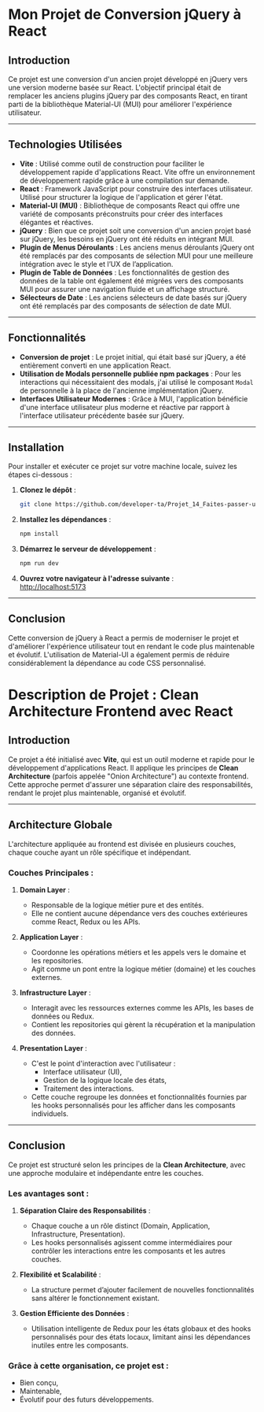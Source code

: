 
# Mon Projet de Conversion jQuery à React  

## Introduction  

Ce projet est une conversion d'un ancien projet développé en jQuery vers une version moderne basée sur React. L'objectif principal était de remplacer les anciens plugins jQuery par des composants React, en tirant parti de la bibliothèque Material-UI (MUI) pour améliorer l'expérience utilisateur.  

---

## Technologies Utilisées  

- **Vite** : Utilisé comme outil de construction pour faciliter le développement rapide d'applications React. Vite offre un environnement de développement rapide grâce à une compilation sur demande.  
- **React** : Framework JavaScript pour construire des interfaces utilisateur. Utilisé pour structurer la logique de l'application et gérer l'état.  
- **Material-UI (MUI)** : Bibliothèque de composants React qui offre une variété de composants préconstruits pour créer des interfaces élégantes et réactives.  
- **jQuery** : Bien que ce projet soit une conversion d'un ancien projet basé sur jQuery, les besoins en jQuery ont été réduits en intégrant MUI.  
- **Plugin de Menus Déroulants** : Les anciens menus déroulants jQuery ont été remplacés par des composants de sélection MUI pour une meilleure intégration avec le style et l’UX de l’application.  
- **Plugin de Table de Données** : Les fonctionnalités de gestion des données de la table ont également été migrées vers des composants MUI pour assurer une navigation fluide et un affichage structuré.  
- **Sélecteurs de Date** : Les anciens sélecteurs de date basés sur jQuery ont été remplacés par des composants de sélection de date MUI.  

---

## Fonctionnalités  

- **Conversion de projet** : Le projet initial, qui était basé sur jQuery, a été entièrement converti en une application React.  
- **Utilisation de Modals personnelle publiée npm packages** : Pour les interactions qui nécessitaient des modals, j'ai utilisé le composant `Modal` de personnelle à la place de l'ancienne implémentation jQuery.  
- **Interfaces Utilisateur Modernes** : Grâce à MUI, l'application bénéficie d'une interface utilisateur plus moderne et réactive par rapport à l'interface utilisateur précédente basée sur jQuery.  

---

## Installation  

Pour installer et exécuter ce projet sur votre machine locale, suivez les étapes ci-dessous :  

1. **Clonez le dépôt** :  
   ```bash  
   git clone https://github.com/developer-ta/Projet_14_Faites-passer-une-librairie-jQuery-vers-React-final-projet.git  
   ```

2. **Installez les dépendances** :  
   ```bash  
   npm install  
   ```

3. **Démarrez le serveur de développement** :  
   ```bash  
   npm run dev  
   ```

4. **Ouvrez votre navigateur à l'adresse suivante** :  
   [http://localhost:5173](http://localhost:5173)  

---

## Conclusion  

Cette conversion de jQuery à React a permis de moderniser le projet et d'améliorer l'expérience utilisateur tout en rendant le code plus maintenable et évolutif. L'utilisation de Material-UI a également permis de réduire considérablement la dépendance au code CSS personnalisé.



# Description de Projet : Clean Architecture Frontend avec React

## Introduction  

Ce projet a été initialisé avec **Vite**, qui est un outil moderne et rapide pour le développement d'applications React. Il applique les principes de **Clean Architecture** (parfois appelée "Onion Architecture") au contexte frontend. Cette approche permet d'assurer une séparation claire des responsabilités, rendant le projet plus maintenable, organisé et évolutif.

---

## Architecture Globale  

L'architecture appliquée au frontend est divisée en plusieurs couches, chaque couche ayant un rôle spécifique et indépendant.  

### Couches Principales :  

1. **Domain Layer** :  
   - Responsable de la logique métier pure et des entités.  
   - Elle ne contient aucune dépendance vers des couches extérieures comme React, Redux ou les APIs.  

2. **Application Layer** :  
   - Coordonne les opérations métiers et les appels vers le domaine et les repositories.  
   - Agit comme un pont entre la logique métier (domaine) et les couches externes.  

3. **Infrastructure Layer** :  
   - Interagit avec les ressources externes comme les APIs, les bases de données ou Redux.  
   - Contient les repositories qui gèrent la récupération et la manipulation des données.  

4. **Presentation Layer** :  
   - C'est le point d'interaction avec l'utilisateur :  
     - Interface utilisateur (UI),  
     - Gestion de la logique locale des états,  
     - Traitement des interactions.  
   - Cette couche regroupe les données et fonctionnalités fournies par les hooks personnalisés pour les afficher dans les composants individuels.  

---

## Conclusion  

Ce projet est structuré selon les principes de la **Clean Architecture**, avec une approche modulaire et indépendante entre les couches.  

### Les avantages sont :  

1. **Séparation Claire des Responsabilités** :  
   - Chaque couche a un rôle distinct (Domain, Application, Infrastructure, Presentation).  
   - Les hooks personnalisés agissent comme intermédiaires pour contrôler les interactions entre les composants et les autres couches.  

2. **Flexibilité et Scalabilité** :  
   - La structure permet d’ajouter facilement de nouvelles fonctionnalités sans altérer le fonctionnement existant.  

3. **Gestion Efficiente des Données** :  
   - Utilisation intelligente de Redux pour les états globaux et des hooks personnalisés pour des états locaux, limitant ainsi les dépendances inutiles entre les composants.  

### Grâce à cette organisation, ce projet est :  
- Bien conçu,  
- Maintenable,  
- Évolutif pour des futurs développements.

